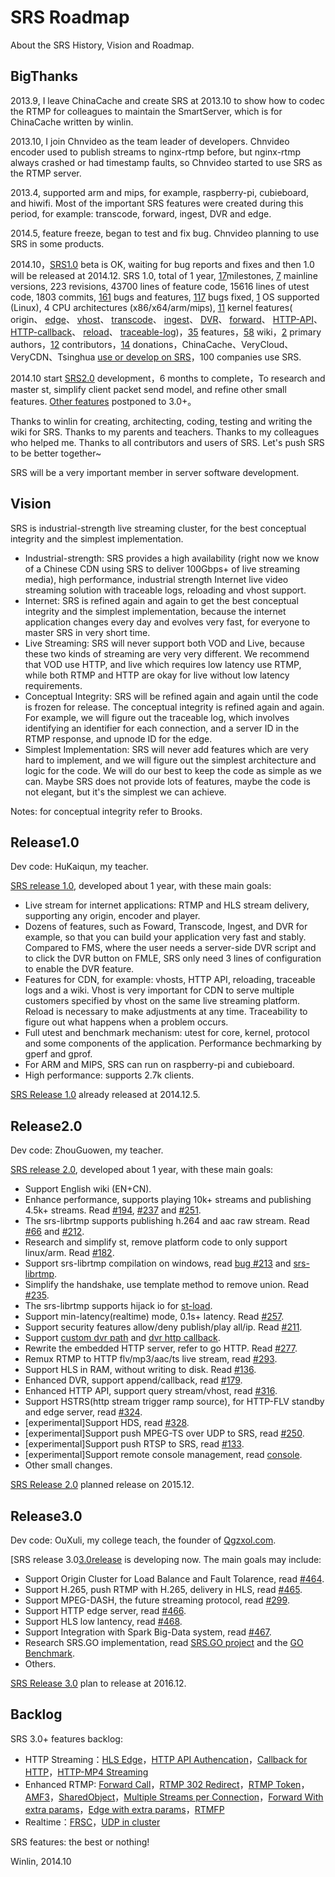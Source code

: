# SRS Roadmap

About the SRS History, Vision and Roadmap.

## BigThanks

2013.9, I leave ChinaCache and create SRS at 2013.10 to show how to codec the RTMP for colleagues to maintain the SmartServer, which is for ChinaCache written by winlin.

2013.10, I join Chnvideo as the team leader of developers. Chnvideo encoder used to publish streams to nginx-rtmp before, but nginx-rtmp always crashed or had timestamp faults, so Chnvideo started to use SRS as the RTMP server.

2013.4, supported arm and mips, for example, raspberry-pi, cubieboard, and hiwifi. Most of the important SRS features were created during this period, for example: transcode, forward, ingest, DVR and edge.

2014.5, feature freeze, began to test and fix bug. Chnvideo planning to use SRS in some products.

2014.10，[SRS1.0][p1.0release] beta is OK, waiting for bug reports and fixes and then 1.0 will be released at 2014.12. SRS 1.0, total of 1 year, [17][releases]milestones, [7][1.0release] mainline versions, 223 revisions, 43700 lines of feature code, 15616 lines of utest code, 1803 commits, [161][issues] bugs and features, [117][1.0release] bugs fixed, [1][1.0release] OS supported (Linux), 4 CPU architectures (x86/x64/arm/mips), [11][1.0release] kernel features( origin、 [edge](v1_EN_Edge)、 [vhost](v1_EN_RtmpUrlVhost)、 [transcode](v1_EN_FFMPEG)、 [ingest](v1_EN_Ingest)、 [DVR](v1_EN_DVR)、 [forward](v1_EN_FFMPEG)、 [HTTP-API](v1_EN_HTTPApi)、 [HTTP-callback](v1_EN_HTTPCallback)、 [reload](v1_EN_Reload)、 [traceable-log](v1_EN_SrsLog))，[35][1.0release] features，[58](v1_EN_Home) wiki，[2][authors] primary authors，[12][authors] contributors，[14][donations] donations，ChinaCache、VeryCloud、VeryCDN、Tsinghua [use or develop on SRS](v1_EN_Sample)，100 companies use SRS.

2014.10 start [SRS2.0](v1_EN_Product#release20) development，6 months to complete，To research and master st, simplify client packet send model, and refine other small features. [Other features](v1_EN_Product#backlog) postponed to 3.0+。

Thanks to winlin for creating, architecting, coding, testing and writing the wiki for SRS. Thanks to my parents and teachers. Thanks to my colleagues who helped me. Thanks to all contributors and users of SRS. Let's push SRS to be better together~

SRS will be a very important member in server software development.

## Vision

SRS is industrial-strength live streaming cluster, for the best conceptual integrity and the simplest implementation.

* Industrial-strength: SRS provides a high availability (right now we know of a Chinese CDN using SRS to deliver 100Gbps+ of live streaming media), high performance, industrial strength Internet live video streaming solution with traceable logs, reloading and vhost support.
* Internet: SRS is refined again and again to get the best conceptual integrity and the simplest implementation, because the internet application changes every day and evolves very fast, for everyone to master SRS in very short time.
* Live Streaming: SRS will never support both VOD and Live, because these two kinds of streaming are very very different. We recommend that VOD use HTTP, and live which requires low latency use RTMP, while both RTMP and HTTP are okay for live without low latency requirements.
* Conceptual Integrity: SRS will be refined again and again until the code is frozen for release. The conceptual integrity is refined again and again. For example, we will figure out the traceable log, which involves identifying an identifier for each connection, and a server ID in the RTMP response, and upnode ID for the edge.
* Simplest Implementation: SRS will never add features which are very hard to implement, and we will figure out the simplest architecture and logic for the code. We will do our best to keep the code as simple as we can. Maybe SRS does not provide lots of features, maybe the code is not elegant, but it's the  simplest we can achieve.

Notes: for conceptual integrity refer to Brooks.

## Release1.0

Dev code: HuKaiqun, my teacher.

[SRS release 1.0][1.0release], developed about 1 year, with these main goals:

* Live stream for internet applications: RTMP and HLS stream delivery, supporting any origin, encoder and player.
* Dozens of features, such as Foward, Transcode, Ingest, and DVR for example, so that you can build your application very fast and stably. Compared to FMS, where the user needs a server-side DVR script and to click the DVR button on FMLE, SRS only need 3 lines of configuration to enable the DVR feature.
* Features for CDN, for example: vhosts, HTTP API, reloading, traceable logs and a wiki. Vhost is very important for CDN to serve multiple customers specified by vhost on the same live streaming platform. Reload is necessary to make adjustments at any time. Traceability to figure out what happens when a problem occurs.
* Full utest and benchmark mechanism: utest for core, kernel, protocol and some components of the application. Performance bechmarking by gperf and gprof.
* For ARM and MIPS, SRS can run on raspberry-pi and cubieboard.
* High performance: supports 2.7k clients.

[SRS Release 1.0][1.0release] already released at 2014.12.5.

## Release2.0

Dev code: ZhouGuowen, my teacher.

[SRS release 2.0][2.0release], developed about 1 year, with these main goals:

* Support English wiki (EN+CN).
* Enhance performance, supports playing 10k+ streams and publishing 4.5k+ streams. Read [#194][bug194], [#237][bug237] and [#251][bug251].
* The srs-librtmp supports publishing h.264 and aac raw stream. Read [#66][bug66] and [#212][bug212].
* Research and simplify st, remove platform code to only support linux/arm. Read [#182][bug182].
* Support srs-librtmp compilation on windows, read [bug #213][bug213] and [srs-librtmp][librtmp].
* Simplify the handshake, use template method to remove union. Read [#235][bug235].
* The srs-librtmp supports hijack io for [st-load][load].
* Support min-latency(realtime) mode, 0.1s+ latency. Read [#257][bug257].
* Support security features allow/deny publish/play all/ip. Read [#211][bug211].
* Support [custom dvr path][bug179] and [dvr http callback][bug274].
* Rewrite the embedded HTTP server, refer to go HTTP. Read [#277][bug277].
* Remux RTMP to HTTP flv/mp3/aac/ts live stream, read [#293][bug293].
* Support HLS in RAM, without writing to disk. Read [#136][bug136].
* Enhanced DVR, support append/callback, read [#179][bug179].
* Enhanced HTTP API, support query stream/vhost, read [#316][bug316].
* Support HSTRS(http stream trigger ramp source), for HTTP-FLV standby and edge server, read [#324][bug324].
* [experimental]Support HDS, read [#328][bug328].
* [experimental]Support push MPEG-TS over UDP to SRS, read [#250][bug250].
* [experimental]Support push RTSP to SRS, read [#133][bug133].
* [experimental]Support remote console management, read [console][console].
* Other small changes.

[SRS Release 2.0][2.0release] planned release on 2015.12.

## Release3.0

Dev code: OuXuli, my college teach, the founder of [Qgzxol.com][qgzxol].

[SRS release 3.0[3.0release] is developing now. The main goals may include:

* Support Origin Cluster for Load Balance and Fault Tolarence, read [#464][bug464].
* Support H.265, push RTMP with H.265, delivery in HLS, read [#465][bug465].
* Support MPEG-DASH, the future streaming protocol, read [#299][bug299].
* Support HTTP edge server, read [#466][bug466].
* Support HLS low lantency, read [#468][bug468].
* Support Integration with Spark Big-Data system, read [#467][bug467].
* Research SRS.GO implementation, read [SRS.GO project][srs_go] and the [GO Benchmark][blog_go].
* Others.

[SRS Release 3.0][3.0release] plan to release at 2016.12.

## Backlog

SRS 3.0+ features backlog:

* HTTP Streaming：[HLS Edge][bug130]，[HTTP API Authencation][bug83]，[Callback for HTTP][bug52]，[HTTP-MP4 Streaming][bug174]
* Enhanced RTMP: [Forward Call][bug106]，[RTMP 302 Redirect][bug92]，[RTMP Token][bug71]，[AMF3][bug131]，[SharedObject][bug132]，[Multiple Streams per Connection][bug156]，[Forward With extra params][bug163]，[Edge with extra params][bug164]，[RTMFP][bug93]
* Realtime：[FRSC][bug90]，[UDP in cluster][bug94]

SRS features: the best or nothing!

Winlin, 2014.10

[bug133]: https://github.com/simple-rtmp-server/srs/issues/133
[bug94]: https://github.com/simple-rtmp-server/srs/issues/94
[bug90]: https://github.com/simple-rtmp-server/srs/issues/120
[bug93]: https://github.com/simple-rtmp-server/srs/issues/93
[bug164]: https://github.com/simple-rtmp-server/srs/issues/164
[bug163]: https://github.com/simple-rtmp-server/srs/issues/163
[bug156]: https://github.com/simple-rtmp-server/srs/issues/156
[bug132]: https://github.com/simple-rtmp-server/srs/issues/132
[bug131]: https://github.com/simple-rtmp-server/srs/issues/131
[bug71]: https://github.com/simple-rtmp-server/srs/issues/71
[bug92]: https://github.com/simple-rtmp-server/srs/issues/92
[bug106]: https://github.com/simple-rtmp-server/srs/issues/106
[bug174]: https://github.com/simple-rtmp-server/srs/issues/174
[bug52]: https://github.com/simple-rtmp-server/srs/issues/52
[bug83]: https://github.com/simple-rtmp-server/srs/issues/83
[bug130]: https://github.com/simple-rtmp-server/srs/issues/130
[bug250]: https://github.com/simple-rtmp-server/srs/issues/250
[bug324]: https://github.com/simple-rtmp-server/srs/issues/324
[bug328]: https://github.com/simple-rtmp-server/srs/issues/328
[bug316]: https://github.com/simple-rtmp-server/srs/issues/316
[bug179]: https://github.com/simple-rtmp-server/srs/issues/179
[bug136]: https://github.com/simple-rtmp-server/srs/issues/136
[bug293]: https://github.com/simple-rtmp-server/srs/issues/293
[bug194]: https://github.com/simple-rtmp-server/srs/issues/194
[bug237]: https://github.com/simple-rtmp-server/srs/issues/237
[bug251]: https://github.com/simple-rtmp-server/srs/issues/251
[bug66]: https://github.com/simple-rtmp-server/srs/issues/66
[bug212]: https://github.com/simple-rtmp-server/srs/issues/212
[bug182]: https://github.com/simple-rtmp-server/srs/issues/182
[bug213]: https://github.com/simple-rtmp-server/srs/issues/213
[bug235]: https://github.com/simple-rtmp-server/srs/issues/235
[bug257]: https://github.com/simple-rtmp-server/srs/issues/257#issuecomment-66773208
[bug211]: https://github.com/simple-rtmp-server/srs/issues/211
[bug179]: https://github.com/simple-rtmp-server/srs/issues/179
[bug274]: https://github.com/simple-rtmp-server/srs/issues/274
[bug277]: https://github.com/simple-rtmp-server/srs/issues/277
[bug367]: https://github.com/simple-rtmp-server/srs/issues/367
[bug464]: https://github.com/simple-rtmp-server/srs/issues/464
[bug465]: https://github.com/simple-rtmp-server/srs/issues/465
[bug299]: https://github.com/simple-rtmp-server/srs/issues/299
[bug466]: https://github.com/simple-rtmp-server/srs/issues/466
[bug467]: https://github.com/simple-rtmp-server/srs/issues/467
[bug468]: https://github.com/simple-rtmp-server/srs/issues/468

[3.0release]: https://github.com/simple-rtmp-server/srs/tree/develop
[2.0release]: https://github.com/simple-rtmp-server/srs/tree/2.0release
[1.0release]: https://github.com/simple-rtmp-server/srs/tree/1.0release
[p2.0release]: https://github.com/simple-rtmp-server/srs/wiki/v1_CN_Product#release20
[p1.0release]: https://github.com/simple-rtmp-server/srs/wiki/v1_CN_Product#release10
[backlog]: https://github.com/simple-rtmp-server/srs/wiki/v1_CN_Product#backlog
[donations]: https://github.com/simple-rtmp-server/srs/blob/develop/DONATIONS.txt
[issues]: https://github.com/simple-rtmp-server/srs/issues
[releases]: https://github.com/simple-rtmp-server/srs/releases
[authors]: https://github.com/simple-rtmp-server/srs/tree/develop#authors
[librtmp]: https://github.com/winlinvip/srs.librtmp
[load]: https://github.com/winlinvip/st-load
[console]: http://ossrs.net:1985/console

[blog_go]: http://blog.csdn.net/win_lin/article/details/41379799
[srs_go]: https://github.com/winlinvip/srs.go
[qgzxol]: http://www.qgzxol.com